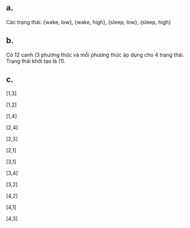 ## a.
Các trạng thái: {wake, low}, {wake, high}, {sleep, low}, {sleep, high}
## b.
Có 12 cạnh (3 phương thức và mỗi phương thức áp dụng cho 4 trạng thái. Trạng thái khởi tạo là (1).
## c.
[1,3]

[1,2]

[1,4]

[2,4]

[2,3]

[2,1]

[3,1]

[3,4]

[3,2]

[4,2]

[4,1]

[4,3]